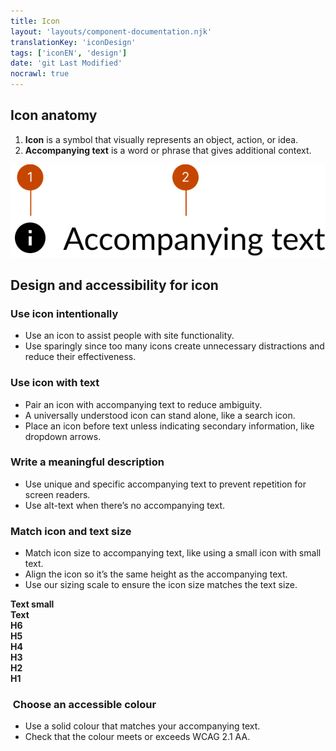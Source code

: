```yaml
---
title: Icon
layout: 'layouts/component-documentation.njk'
translationKey: 'iconDesign'
tags: ['iconEN', 'design']
date: 'git Last Modified'
nocrawl: true
---
```


## Icon anatomy

<ol class="anatomy-list">
  <li><strong>Icon</strong> is a symbol that visually represents an object, action, or idea.</li>
  <li><strong>Accompanying text</strong> is a word or phrase that gives additional context.</li>
</ol>

<img class="b-sm b-default p-300" src="/images/en/components/anatomy/gcds-icon-anatomy.svg" alt="An info icon next to the words “Accompanying text”. The text and icon are the same colour and size." />

## Design and accessibility for icon

### Use icon intentionally

- Use an icon to assist people with site functionality. 
- Use sparingly since too many icons create unnecessary distractions and reduce their effectiveness.

### Use icon with text

- Pair an icon with accompanying text to reduce ambiguity. 
- A universally understood icon can stand alone, like a search icon. 
- Place an icon before text unless indicating secondary information, like dropdown arrows.

### Write a meaningful description

- Use unique and specific accompanying text to prevent repetition for screen readers.
- Use alt-text when there’s no accompanying text.

### Match icon and text size

- Match icon size to accompanying text, like using a small icon with small text.
- Align the icon so it’s the same height as the accompanying text.
- Use our sizing scale to ensure the icon size matches the text size.

<gcds-grid class="bg-light px-300 md:px-500 py-500 md:py-800 b-radius-lg" columns="1fr 1fr" columns-tablet="repeat(4, 1fr)" columns-desktop="repeat(8, 1fr)" gap="300" gap-tablet="450">
  <div class="text-center">
    <gcds-text size="small" text-role="secondary"><strong>Text small</strong></gcds-text>
    <gcds-icon size="text-small" name="info-circle"></gcds-icon>
  </div>
  <div class="text-center">
    <gcds-text size="small" text-role="secondary"><strong>Text</strong></gcds-text>
    <gcds-icon size="text" name="info-circle"></gcds-icon>
  </div>
  <div class="text-center">
    <gcds-text size="small" text-role="secondary"><strong>H6</strong></gcds-text>
    <gcds-icon size="h6" name="info-circle"></gcds-icon>
  </div>
  <div class="text-center">
    <gcds-text size="small" text-role="secondary"><strong>H5</strong></gcds-text>
    <gcds-icon size="h5" name="info-circle"></gcds-icon>
  </div>
  <div class="text-center">
    <gcds-text size="small" text-role="secondary"><strong>H4</strong></gcds-text>
    <gcds-icon size="h4" name="info-circle"></gcds-icon>
  </div>
  <div class="text-center">
    <gcds-text size="small" text-role="secondary"><strong>H3</strong></gcds-text>
    <gcds-icon size="h3" name="info-circle"></gcds-icon>
  </div>
  <div class="text-center">
    <gcds-text size="small" text-role="secondary"><strong>H2</strong></gcds-text>
    <gcds-icon size="h2" name="info-circle"></gcds-icon>
  </div>
  <div class="text-center">
    <gcds-text size="small" text-role="secondary"><strong>H1</strong></gcds-text>
    <gcds-icon size="h1" name="info-circle"></gcds-icon>
  </div>
</gcds-grid>

###  Choose an accessible colour

- Use a solid colour that matches your accompanying text.
- Check that the colour meets or exceeds WCAG 2.1 AA.